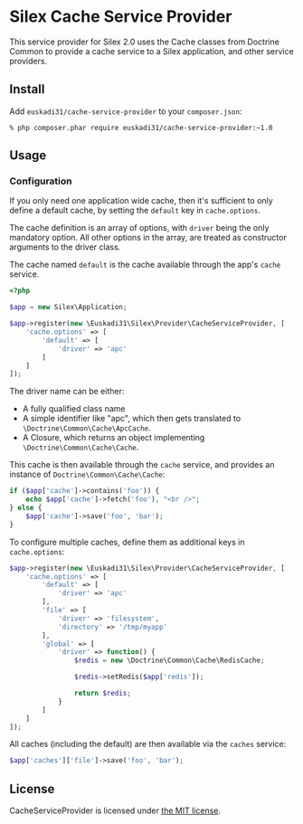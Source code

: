 # Silex Cache Service Provider

This service provider for Silex 2.0 uses the Cache classes from Doctrine
Common to provide a cache service to a Silex application, and other service providers.

## Install

Add `euskadi31/cache-service-provider` to your `composer.json`:

    % php composer.phar require euskadi31/cache-service-provider:~1.0

## Usage

### Configuration

If you only need one application wide cache, then it's sufficient to
only define a default cache, by setting the `default` key in `cache.options`.

The cache definition is an array of options, with `driver` being the
only mandatory option. All other options in the array, are treated as
constructor arguments to the driver class.

The cache named `default` is the cache available through the app's
`cache` service.

```php
<?php

$app = new Silex\Application;

$app->register(new \Euskadi31\Silex\Provider\CacheServiceProvider, [
    'cache.options' => [
        'default' => [
            'driver' => 'apc'
        ]
    ]
]);
```

The driver name can be either:

* A fully qualified class name
* A simple identifier like "apc", which then gets translated to `\Doctrine\Common\Cache\ApcCache`.
* A Closure, which returns an object implementing `\Doctrine\Common\Cache\Cache`.

This cache is then available through the `cache` service, and provides
an instance of `Doctrine\Common\Cache\Cache`:

```php
if ($app['cache']->contains('foo')) {
    echo $app['cache']->fetch('foo'), "<br />";
} else {
    $app['cache']->save('foo', 'bar');
}
```

To configure multiple caches, define them as additional keys in `cache.options`:

```php
$app->register(new \Euskadi31\Silex\Provider\CacheServiceProvider, [
    'cache.options' => [
        'default' => [
            'driver' => 'apc'
        ],
        'file' => [
            'driver' => 'filesystem',
            'directory' => '/tmp/myapp'
        ],
        'global' => [
            'driver' => function() {
                $redis = new \Doctrine\Common\Cache\RedisCache;

                $redis->setRedis($app['redis']);

                return $redis;
            }
        ]
    ]
]);
```

All caches (including the default) are then available via the `caches` service:

```php
$app['caches']['file']->save('foo', 'bar');
```

## License

CacheServiceProvider is licensed under [the MIT license](LICENSE.md).
